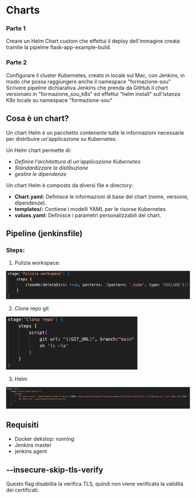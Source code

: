 # Charts
### Parte 1
Creare un Helm Chart custom che effettui il deploy dell'immagine creata tramite la pipeline flask-app-example-build.

### Parte 2
Configurare il cluster Kubernetes, creato in locale sul Mac, con Jenkins, in modo che possa raggiungere anche il namespace "formazione-sou"
Scrivere pipeline dichiarativa Jenkins che prenda da GitHub il chart versionato in "formazione_sou_k8s" ed effettui "helm install" sull'istanza K8s locale su namespace "formazione-sou"

## Cosa è un chart?
Un chart Helm è un pacchetto contenente tutte le informazioni necessarie per distribuire un'applicazione su Kubernetes.

Un Helm chart permette di: 
- *Definire l'architettura di un'applicazione Kubernetes*
- *Standardizzare la distibuzione*
- *gestire le dipendenze*

Un chart Helm è composto da diversi file e directory:
- **Chart.yaml:** Definisce le informazioni di base del chart (nome, versione, dipendenze).
- **templates/:** Contiene i modelli YAML per le risorse Kubernetes.
- **values.yaml:** Definisce i parametri personalizzabili del chart. 

## Pipeline (jenkinsfile)
### Steps:
1. Pulizia workspace: 

![alt text](step_pulizia_workspace.png)

2. Clone repo git

![alt text](clone_repo_git.png)

3. Helm

![alt text](install_helm_chart.png)

## Requisiti
- Docker dekstop: running
- Jenkins master
- jenkins agent

## --insecure-skip-tls-verify
Questo flag disabilita la verifica TLS, quindi non viene verificata la validità dei certificati.
